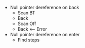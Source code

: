 * Null pointer dereference on back
    * Scan BT
    * Back
    * Scan Off
    * Back <-- Error
* Null pointer dereference on enter
    * Find steps
